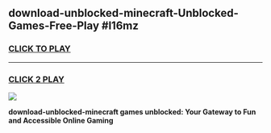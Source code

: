 
## download-unblocked-minecraft-Unblocked-Games-Free-Play #l16mz
<h3>
<a href="https://us.freeplayer.one?title=download-unblocked-minecraft&ref=9M">CLICK TO PLAY</a></h3>
<hr>

<h3>
<a href="https://us.freeplayer.one?title=download-unblocked-minecraft&ref=9M">CLICK 2 PLAY</a>
  
</h3>

<a href="https://us.freeplayer.one?title=download-unblocked-minecraft&ref=9M"><img src="https://clearcache.store/games.png"></a>


**download-unblocked-minecraft games unblocked: Your Gateway to Fun and Accessible Online Gaming**
